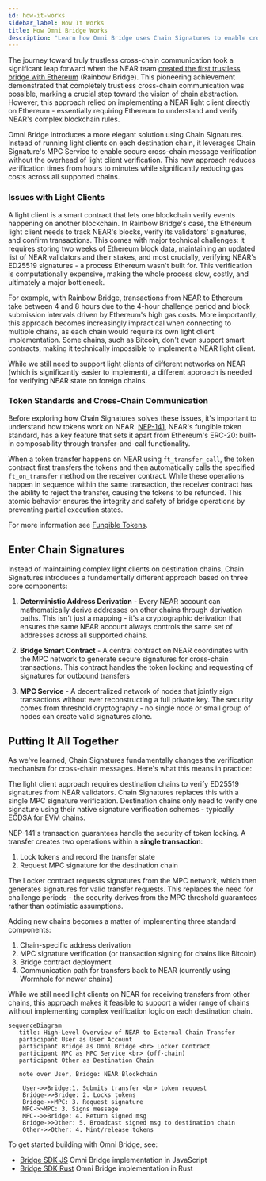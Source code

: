 ```yaml
---
id: how-it-works
sidebar_label: How It Works
title: How Omni Bridge Works
description: "Learn how Omni Bridge uses Chain Signatures to enable cross-chain transfers."
---
```


The journey toward truly trustless cross-chain communication took a significant leap forward when the NEAR team [created the first trustless bridge with Ethereum](https://near.org/blog/the-rainbow-bridge-is-live) (Rainbow Bridge). This pioneering achievement demonstrated that completely trustless cross-chain communication was possible, marking a crucial step toward the vision of chain abstraction. However, this approach relied on implementing a NEAR light client directly on Ethereum - essentially requiring Ethereum to understand and verify NEAR's complex blockchain rules.

Omni Bridge introduces a more elegant solution using Chain Signatures. Instead of running light clients on each destination chain, it leverages Chain Signature's MPC Service to enable secure cross-chain message verification without the overhead of light client verification. This new approach reduces verification times from hours to minutes while significantly reducing gas costs across all supported chains.

### Issues with Light Clients

A light client is a smart contract that lets one blockchain verify events happening on another blockchain. In Rainbow Bridge's case, the Ethereum light client needs to track NEAR's blocks, verify its validators' signatures, and confirm transactions. This comes with major technical challenges: it requires storing two weeks of Ethereum block data, maintaining an updated list of NEAR validators and their stakes, and most crucially, verifying NEAR's ED25519 signatures - a process Ethereum wasn't built for. This verification is computationally expensive, making the whole process slow, costly, and ultimately a major bottleneck.

For example, with Rainbow Bridge, transactions from NEAR to Ethereum take between 4 and 8 hours due to the 4-hour challenge period and block submission intervals driven by Ethereum's high gas costs. More importantly, this approach becomes increasingly impractical when connecting to multiple chains, as each chain would require its own light client implementation. Some chains, such as Bitcoin, don't even support smart contracts, making it technically impossible to implement a NEAR light client.

While we still need to support light clients of different networks on NEAR (which is significantly easier to implement), a different approach is needed for verifying NEAR state on foreign chains.

### Token Standards and Cross-Chain Communication

Before exploring how Chain Signatures solves these issues, it's important to understand how tokens work on NEAR. [NEP-141](https://github.com/near/NEPs/tree/master/neps/nep-0141.md), NEAR's fungible token standard, has a key feature that sets it apart from Ethereum's ERC-20: built-in composability through transfer-and-call functionality.

When a token transfer happens on NEAR using `ft_transfer_call`, the token contract first transfers the tokens and then automatically calls the specified `ft_on_transfer` method on the receiver contract. While these operations happen in sequence within the same transaction, the receiver contract has the ability to reject the transfer, causing the tokens to be refunded. This atomic behavior ensures the integrity and safety of bridge operations by preventing partial execution states.

For more information see [Fungible Tokens](../../primitives/ft/ft.md).

## Enter Chain Signatures

Instead of maintaining complex light clients on destination chains, Chain Signatures introduces a fundamentally different approach based on three core components:

1. **Deterministic Address Derivation** - Every NEAR account can mathematically derive addresses on other chains through derivation paths. This isn't just a mapping - it's a cryptographic derivation that ensures the same NEAR account always controls the same set of addresses across all supported chains.

2. **Bridge Smart Contract** - A central contract on NEAR coordinates with the MPC network to generate secure signatures for cross-chain transactions. This contract handles the token locking and requesting of signatures for outbound transfers

3. **MPC Service** - A decentralized network of nodes that jointly sign transactions without ever reconstructing a full private key. The security comes from threshold cryptography - no single node or small group of nodes can create valid signatures alone.

## Putting It All Together

As we've learned, Chain Signatures fundamentally changes the verification mechanism for cross-chain messages. Here's what this means in practice:

The light client approach requires destination chains to verify ED25519 signatures from NEAR validators. Chain Signatures replaces this with a single MPC signature verification. Destination chains only need to verify one signature using their native signature verification schemes - typically ECDSA for EVM chains.

NEP-141's transaction guarantees handle the security of token locking. A transfer creates two operations within a **single transaction**:
1. Lock tokens and record the transfer state
2. Request MPC signature for the destination chain

The Locker contract requests signatures from the MPC network, which then generates signatures for valid transfer requests. This replaces the need for challenge periods - the security derives from the MPC threshold guarantees rather than optimistic assumptions.

Adding new chains becomes a matter of implementing three standard components:
1. Chain-specific address derivation
2. MPC signature verification (or transaction signing for chains like Bitcoin)
3. Bridge contract deployment
4. Communication path for transfers back to NEAR (currently using Wormhole for newer chains)

While we still need light clients on NEAR for receiving transfers from other chains, this approach makes it feasible to support a wider range of chains without implementing complex verification logic on each destination chain.


```mermaid
sequenceDiagram
   title: High-Level Overview of NEAR to External Chain Transfer
   participant User as User Account
   participant Bridge as Omni Bridge <br> Locker Contract
   participant MPC as MPC Service <br> (off-chain)
   participant Other as Destination Chain

   note over User, Bridge: NEAR Blockchain
 
    User->>Bridge:1. Submits transfer <br> token request
    Bridge->>Bridge: 2. Locks tokens
    Bridge->>MPC: 3. Request signature
    MPC->>MPC: 3. Signs message
    MPC-->>Bridge: 4. Return signed msg
    Bridge->>Other: 5. Broadcast signed msg to destination chain
    Other->>Other: 4. Mint/release tokens
```

To get started building with Omni Bridge, see:

- [Bridge SDK JS](https://github.com/near-one/bridge-sdk-js) Omni Bridge implementation in JavaScript
- [Bridge SDK Rust](https://github.com/near-one/bridge-sdk-rs) Omni Bridge implementation in Rust